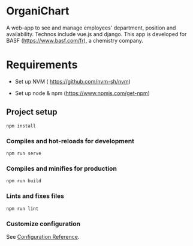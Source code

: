 # OrganiChart
A web-app to see and manage employees' department, position and availability. Technos include vue.js and django. This app is developed for BASF (https://www.basf.com/fr), a chemistry company. 


# Requirements

* Set up NVM ( https://github.com/nvm-sh/nvm) 

* Set up node & npm (https://www.npmjs.com/get-npm) 

## Project setup
```
npm install
```

### Compiles and hot-reloads for development
```
npm run serve
```

### Compiles and minifies for production
```
npm run build
```

### Lints and fixes files
```
npm run lint
```

### Customize configuration
See [Configuration Reference](https://cli.vuejs.org/config/).
